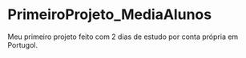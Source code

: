 # PrimeiroProjeto_MediaAlunos
Meu primeiro projeto feito com 2 dias de estudo por conta própria em Portugol.

